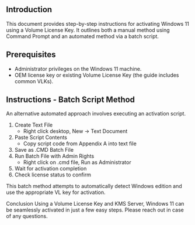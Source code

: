 ## Introduction

This document provides step-by-step instructions for activating Windows 11 using a Volume License Key. It outlines both a manual method using Command Prompt and an automated method via a batch script.

## Prerequisites

- Administrator privileges on the Windows 11 machine.
- OEM license key or existing Volume License Key (the guide includes common VLKs).

## Instructions - Batch Script Method

An alternative automated approach involves executing an activation script.

1. Create Text File
    - Right click desktop, New -> Text Document
2. Paste Script Contents
    - Copy script code from Appendix A into text file
3. Save as .CMD Batch File
4. Run Batch File with Admin Rights
    - Right click on .cmd file, Run as Administrator
5. Wait for activation completion
6. Check license status to confirm

This batch method attempts to automatically detect Windows edition and use the appropriate VL key for activation.

Conclusion
Using a Volume License Key and KMS Server, Windows 11 can be seamlessly activated in just a few easy steps. Please reach out in case of any questions.
